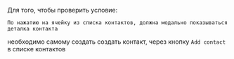 Для того, чтобы проверить условие:
  
`По нажатию на ячейку из списка контактов, должна модально показываться 
деталка контакта`
  
необходимо самому создать создать контакт, через кнопку `Add contact` в списке контактов 
